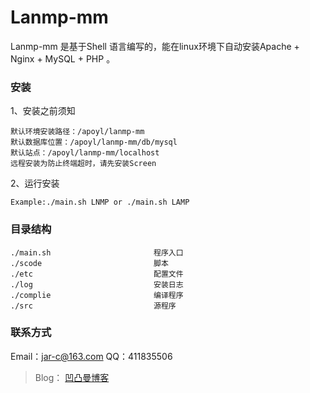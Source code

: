 # Lanmp-mm
Lanmp-mm 是基于Shell 语言编写的，能在linux环境下自动安装Apache + Nginx + MySQL + PHP 。

### 安装
	
1、安装之前须知		

	默认环境安装路径：/apoyl/lanmp-mm
	默认数据库位置：/apoyl/lanmp-mm/db/mysql
	默认站点：/apoyl/lanmp-mm/localhost
	远程安装为防止终端超时，请先安装Screen

2、运行安装

	Example:./main.sh LNMP or ./main.sh LAMP

### 目录结构

	./main.sh						程序入口
	./scode							脚本
	./etc							配置文件
	./log							安装日志
	./complie						编译程序
	./src							源程序

### 联系方式

Email：jar-c@163.com
QQ：411835506 
> Blog： [凹凸曼博客](http://www.apoyl.com)
